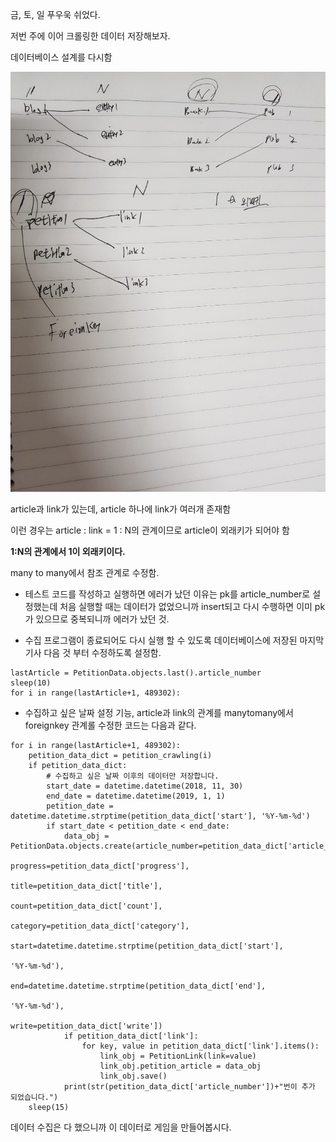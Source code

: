 금, 토, 일 푸우욱 쉬었다.

저번 주에 이어 크롤링한 데이터 저장해보자.

데이터베이스 설계를 다시함

![foreignKey](image/foreignkey.jpg)

article과 link가 있는데, article 하나에 link가 여러개 존재함

이런 경우는 article : link = 1 : N의 관계이므로 article이 외래키가 되어야 함

**1:N의 관계에서 1이 외래키이다.**

many to many에서 참조 관계로 수정함.

- 테스트 코드를 작성하고 실행하면 에러가 났던 이유는 pk를 article_number로 설정했는데 처음 실행할 때는 데이터가 없었으니까 insert되고
다시 수행하면 이미 pk가 있으므로 중복되니까 에러가 났던 것.

- 수집 프로그램이 종료되어도 다시 실행 할 수 있도록 데이터베이스에 저장된 마지막 기사 다음 것 부터 수정하도록 설정함.

```
lastArticle = PetitionData.objects.last().article_number
sleep(10)
for i in range(lastArticle+1, 489302):
```

- 수집하고 싶은 날짜 설정 기능, article과 link의 관계를 manytomany에서 foreignkey 관계롤 수정한 코드는 다음과 같다.
```
for i in range(lastArticle+1, 489302):
    petition_data_dict = petition_crawling(i)
    if petition_data_dict:
        # 수집하고 싶은 날짜 이후의 데이터만 저장합니다.
        start_date = datetime.datetime(2018, 11, 30)
        end_date = datetime.datetime(2019, 1, 1)
        petition_date = datetime.datetime.strptime(petition_data_dict['start'], '%Y-%m-%d')
        if start_date < petition_date < end_date:
            data_obj = PetitionData.objects.create(article_number=petition_data_dict['article_number'],
                                                   progress=petition_data_dict['progress'],
                                                   title=petition_data_dict['title'],
                                                   count=petition_data_dict['count'],
                                                   category=petition_data_dict['category'],
                                                   start=datetime.datetime.strptime(petition_data_dict['start'],
                                                                                    '%Y-%m-%d'),
                                                   end=datetime.datetime.strptime(petition_data_dict['end'],
                                                                                  '%Y-%m-%d'),
                                                   write=petition_data_dict['write'])
            if petition_data_dict['link']:
                for key, value in petition_data_dict['link'].items():
                    link_obj = PetitionLink(link=value)
                    link_obj.petition_article = data_obj
                    link_obj.save()
            print(str(petition_data_dict['article_number'])+"번이 추가 되었습니다.")
    sleep(15)
```

데이터 수집은 다 했으니까 이 데이터로 게임을 만들어봅시다.